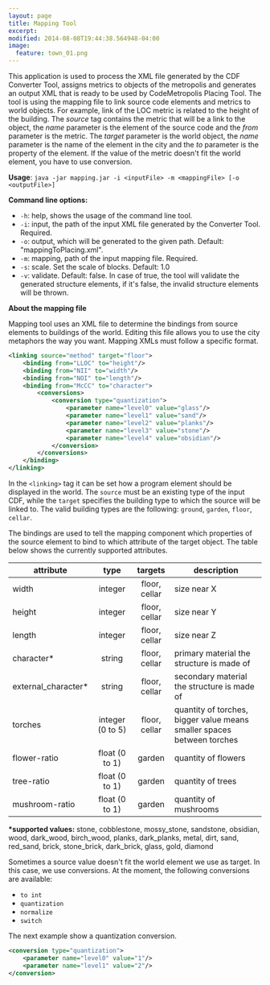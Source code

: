 ```yaml
---
layout: page
title: Mapping Tool
excerpt: 
modified: 2014-08-08T19:44:38.564948-04:00
image:
  feature: town_01.png
---
```


This application is used to process the XML file generated by the CDF Converter Tool, assigns metrics to objects of the metropolis and generates an output XML that is ready to be used by CodeMetropolis Placing Tool. The tool is using the mapping file to link source code elements and metrics to world objects. For example, link of the LOC metric is related to the height of the building. The *source* tag contains the metric that will be a link to the object, the *name* parameter is the element of the source code and the *from* parameter is the metric. The *target* parameter is the world object, the *name* parameter is the name of the element in the city and the *to* parameter is the property of the element. If the value of the metric doesn't fit the world element, you have to use conversion. 

**Usage**: `java -jar mapping.jar -i <inputFile> -m <mappingFile> [-o <outputFile>]`

**Command line options:**  

* `-h`: help, shows the usage of the command line tool.  
* `-i`: input, the path of the input XML file generated by the Converter Tool. Required.  
* `-o`: output, which will be generated to the given path. Default: "mappingToPlacing.xml".  
* `-m`: mapping, path of the input mapping file. Required.  
* `-s`: scale. Set the scale of blocks. Default: 1.0  
* `-v`: validate. Default: false. In case of true, the tool will validate the generated structure elements, if it's false, the invalid structure elements will be thrown. 

**About the mapping file**  

Mapping tool uses an XML file to determine the bindings from source elements to buildings of the world.
Editing this file allows you to use the city metaphors the way you want. Mapping XMLs must follow a specific format.

~~~ xml
<linking source="method" target="floor">
	<binding from="LLOC" to="height"/>
	<binding from="NII" to="width"/>
	<binding from="NOI" to="length"/>
	<binding from="McCC" to="character">
		<conversions>
			<conversion type="quantization">
				<parameter name="level0" value="glass"/>
				<parameter name="level1" value="sand"/>
				<parameter name="level2" value="planks"/>
				<parameter name="level3" value="stone"/>
				<parameter name="level4" value="obsidian"/>
			</conversion>
		</conversions>
    </binding>
</linking>
~~~

In the `<linking>` tag it can be set how a program element should be displayed in the world. The `source` must be an existing type of the input CDF, while the `target` specifies the building type to which the source will be linked to. The valid building types are the following: `ground`, `garden`, `floor`, `cellar`.

The bindings are used to tell the mapping component which properties of the source element to bind to which attribute of the target object. The table below shows the currently supported attributes.

| attribute           | type             | targets       | description                                                            |
| ------------------- |:----------------:|:-------------:| ---------------------------------------------------------------------- |
| width               | integer          | floor, cellar | size near X                                                            |
| height              | integer          | floor, cellar | size near Y                                                            |
| length              | integer          | floor, cellar | size near Z                                                            |
| character*          | string           | floor, cellar | primary material the structure is made of                              |
| external_character* | string           | floor, cellar | secondary material the structure is made of                            |
| torches             | integer (0 to 5) | floor, cellar | quantity of torches, bigger value means smaller spaces between torches |
| flower-ratio        | float (0 to 1)   | garden        | quantity of flowers                                                    |
| tree-ratio          | float (0 to 1)   | garden        | quantity of trees                                                      |
| mushroom-ratio      | float (0 to 1)   | garden        | quantity of mushrooms                                                  |

**\*supported values:** stone, cobblestone, mossy_stone, sandstone, obsidian, wood, dark_wood, birch_wood, planks, dark_planks, metal, dirt, sand, red_sand, brick, stone_brick, dark_brick, glass, gold, diamond

Sometimes a source value doesn't fit the world element we use as target. In this case, we use conversions. At the moment, the following conversions are available:

  * `to int`
  * `quantization`
  * `normalize`
  * `switch`

The next example show a quantization conversion.

~~~ xml  
<conversion type="quantization">
	<parameter name="level0" value="1"/>
	<parameter name="level1" value="2"/>
</conversion>
~~~

[sm]: <https://www.sourcemeter.com/>

